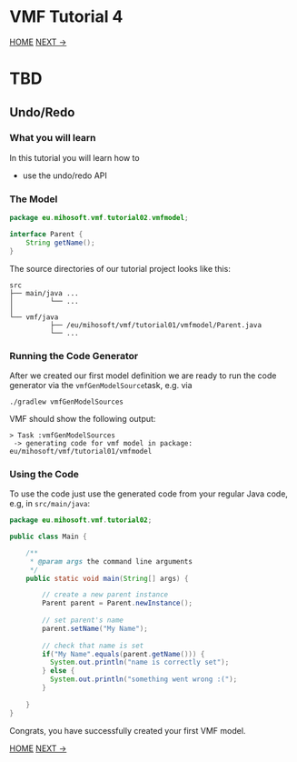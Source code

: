 # VMF Tutorial 4

[HOME](https://github.com/miho/VMF-Tutorials/blob/master/README.md) [NEXT ->](https://github.com/miho/VMF-Tutorials/edit/master/VMF-Tutorial-05/README.md)


# TBD

## Undo/Redo

### What you will learn

In this tutorial you will learn how to

- use the undo/redo API

### The Model

```java
package eu.mihosoft.vmf.tutorial02.vmfmodel;

interface Parent {
    String getName();
}
```

The source directories of our tutorial project looks like this:

```
src
├── main/java ...
│         └── ...
│   
└── vmf/java
          ├── /eu/mihosoft/vmf/tutorial01/vmfmodel/Parent.java
          └── ...
```

### Running the Code Generator

After we created our first model definition we are ready to run the code generator via the `vmfGenModelSource`task, e.g. via

```
./gradlew vmfGenModelSources
```

VMF should show the following output:

```
> Task :vmfGenModelSources
 -> generating code for vmf model in package: eu/mihosoft/vmf/tutorial01/vmfmodel
```

### Using the Code

To use the code just use the generated code from your regular Java code, e.g, in `src/main/java`:

```java
package eu.mihosoft.vmf.tutorial02;

public class Main {

    /**
     * @param args the command line arguments
     */
    public static void main(String[] args) {

        // create a new parent instance
        Parent parent = Parent.newInstance();
        
        // set parent's name
        parent.setName("My Name");
        
        // check that name is set
        if("My Name".equals(parent.getName())) {
          System.out.println("name is correctly set");
        } else {
          System.out.println("something went wrong :(");
        }
        
    }
}
```

Congrats, you have successfully created your first VMF model.

[HOME](https://github.com/miho/VMF-Tutorials/blob/master/README.md) [NEXT ->](https://github.com/miho/VMF-Tutorials/edit/master/VMF-Tutorial-02/README.md)



